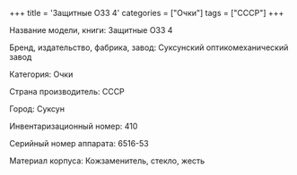 +++
title = 'Защитные ОЗЗ 4'
categories = ["Очки"]
tags = ["СССР"]
+++

Название модели, книги: Защитные ОЗЗ 4

Бренд, издательство, фабрика, завод: Суксунский оптикомеханический завод

Категория: Очки

Страна производитель: СССР

Город: Суксун

Инвентаризационный номер: 410

Серийный номер аппарата: 6516-53

Материал корпуса: Кожзаменитель, стекло, жесть

